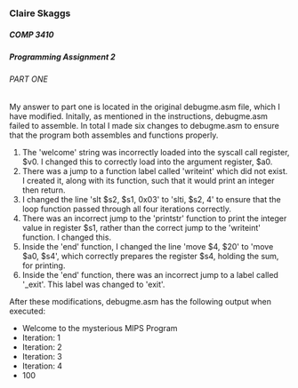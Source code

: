 ### Claire Skaggs
##### COMP 3410
##### Programming Assignment 2

###### PART ONE

My answer to part one is located in the original debugme.asm file, which I have modified.
Initally, as mentioned in the instructions, debugme.asm failed to assemble.
In total I made six changes to debugme.asm to ensure that the program both assembles and functions properly.

1. The 'welcome' string was incorrectly loaded into the syscall call register, $v0. I changed this to correctly load into the argument register, $a0.
2. There was a jump to a function label called 'writeint' which did not exist. I created it, along with its function, such that it would print an integer then return.
3. I changed the line 'slt $s2, $s1, 0x03' to 'slti, $s2, 4' to ensure that the loop function passed through all four iterations correctly.
4. There was an incorrect jump to the 'printstr' function to print the integer value in register $s1, rather than the correct jump to the 'writeint' function. I changed this.
5. Inside the 'end' function, I changed the line 'move $4, $20' to 'move $a0, $s4', which correctly prepares the register $s4, holding the sum, for printing.
6. Inside the 'end' function, there was an incorrect jump to a label called '_exit'. This label was changed to 'exit'.

After these modifications, debugme.asm has the following output when executed:

- Welcome to the mysterious MIPS Program
- Iteration: 1
- Iteration: 2
- Iteration: 3
- Iteration: 4
- 100



